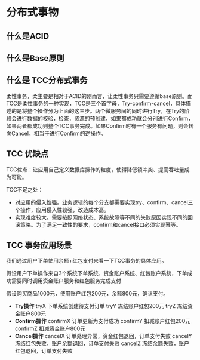 # 分布式事物

##  什么是ACID



## 

## 什么是Base原则







## 什么是 TCC分布式事务

柔性事务，柔主要是相对于ACID的刚而言，让柔性事务只需要遵循base原则。而TCC是柔性事务的一种实现，TCC是三个首字母，Try-confirm-cancel，具体描述的是将整个操作分为上面的这三步。两个微服务间的同时进行Try，在Try的阶段会进行数据的校验，检查，资源的预创建，如果都成功就会分别进行Confirm，如果两者都成功则整个TCC事务完成。如果Confirm时有一个服务有问题，则会转向Cancel，相当于进行Confirm的逆操作。



##  TCC 优缺点

TCC优点：让应用自己定义数据库操作的粒度，使得降低锁冲突、提高吞吐量成为可能。

TCC不足之处：

- 对应用的侵入性强。业务逻辑的每个分支都需要实现try、confirm、cancel三个操作，应用侵入性较强，改造成本高。
- 实现难度较大。需要按照网络状态、系统故障等不同的失败原因实现不同的回滚策略。为了满足一致性的要求，confirm和cancel接口必须实现幂等。

## TCC 事务应用场景

我们通过用户下单使用余额+红包支付来看一下TCC事务的具体应用。

假设用户下单操作来自3个系统下单系统、资金账户系统、红包账户系统，下单成功需要同时调用资金账户服务和红包服务完成支付

假设购买商品1000元，使用账户红包200元，余额800元，确认支付。

- **Try操作**
  tryX 下单系统创建待支付订单
  tryY 冻结账户红包200元
  tryZ 冻结资金账户800元
- **Confirm操作**
  confirmX 订单更新为支付成功
  confirmY 扣减账户红包200元
  confirmZ 扣减资金账户800元
- **Cancel操作**
  cancelX 订单处理异常，资金红包退回，订单支付失败
  cancelY 冻结红包失败，账户余额退回，订单支付失败
  cancelZ 冻结余额失败，账户红包退回，订单支付失败